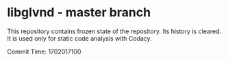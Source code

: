 # libglvnd - master branch

This repository contains frozen state of the repository.
Its history is cleared. It is used only for static code
analysis with Codacy.

Commit Time: 1702017100